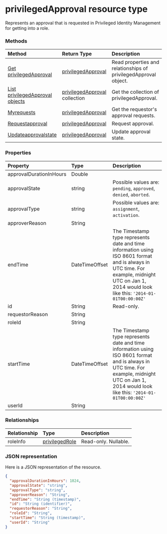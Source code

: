 # privilegedApproval resource type

Represents an approval that is requested in Privileged Identity Management for getting into a role.


### Methods

| Method		   | Return Type	|Description|
|:---------------|:--------|:----------|
|[Get privilegedApproval](../api/privilegedapproval_get.md) | [privilegedApproval](privilegedapproval.md) |Read properties and relationships of privilegedApproval object.|
|[List privilegedApproval objects](../api/privilegedApproval_list.md) | [privilegedApproval](privilegedApproval.md) collection|Get the collection of privilegedApproval.|
|[Myrequests](../api/privilegedapproval_myrequests.md)|[privilegedApproval](privilegedapproval.md)|Get the requestor's approval requests.|
|[Requestapproval](../api/privilegedapproval_requestapproval.md)|[privilegedApproval](privilegedapproval.md)|Request approval.|
|[Updateapprovalstate](../api/privilegedapproval_updateapprovalstate.md)|[privilegedApproval](privilegedapproval.md)|Update approval state.|

### Properties
| Property	   | Type	|Description|
|:---------------|:--------|:----------|
|approvalDurationInHours|Double||
|approvalState|string| Possible values are: `pending`, `approved`, `denied`, `aborted`.|
|approvalType|string| Possible values are: `assignment`, `activation`.|
|approverReason|String||
|endTime|DateTimeOffset|The Timestamp type represents date and time information using ISO 8601 format and is always in UTC time. For example, midnight UTC on Jan 1, 2014 would look like this: `'2014-01-01T00:00:00Z'`|
|id|String| Read-only.|
|requestorReason|String||
|roleId|String||
|startTime|DateTimeOffset|The Timestamp type represents date and time information using ISO 8601 format and is always in UTC time. For example, midnight UTC on Jan 1, 2014 would look like this: `'2014-01-01T00:00:00Z'`|
|userId|String||

### Relationships
| Relationship | Type	|Description|
|:---------------|:--------|:----------|
|roleInfo|[privilegedRole](privilegedrole.md)| Read-only. Nullable.|

### JSON representation

Here is a JSON representation of the resource.

<!-- {
  "blockType": "resource",
  "optionalProperties": [

  ],
  "@odata.type": "microsoft.graph.privilegedApproval"
}-->

```json
{
  "approvalDurationInHours": 1024,
  "approvalState": "string",
  "approvalType": "string",
  "approverReason": "String",
  "endTime": "String (timestamp)",
  "id": "String (identifier)",
  "requestorReason": "String",
  "roleId": "String",
  "startTime": "String (timestamp)",
  "userId": "String"
}

```

<!-- uuid: 8fcb5dbc-d5aa-4681-8e31-b001d5168d79
2015-10-25 14:57:30 UTC -->
<!-- {
  "type": "#page.annotation",
  "description": "privilegedApproval resource",
  "keywords": "",
  "section": "documentation",
  "tocPath": ""
}-->